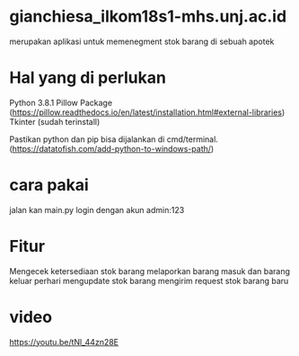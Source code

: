 # gianchiesa_ilkom18s1-mhs.unj.ac.id
merupakan aplikasi untuk memenegment stok barang di sebuah apotek

# Hal yang di perlukan
  Python 3.8.1
  Pillow Package (https://pillow.readthedocs.io/en/latest/installation.html#external-libraries)
  Tkinter (sudah terinstall)
  
  Pastikan python dan pip bisa dijalankan di cmd/terminal. (https://datatofish.com/add-python-to-windows-path/)
# cara pakai 
  jalan kan main.py
  login dengan akun admin:123

# Fitur 
  Mengecek ketersediaan stok barang
  melaporkan barang masuk dan barang keluar perhari
  mengupdate stok barang
  mengirim request stok barang baru

# video
https://youtu.be/tNl_44zn28E
